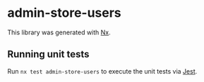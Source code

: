 # admin-store-users

This library was generated with [Nx](https://nx.dev).

## Running unit tests

Run `nx test admin-store-users` to execute the unit tests via [Jest](https://jestjs.io).
